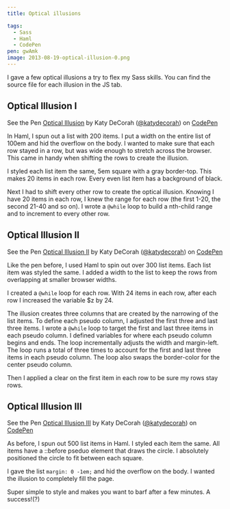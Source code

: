 ```yaml
---
title: Optical illusions

tags:
  - Sass
  - Haml
  - CodePen
pen: gwAmk
image: 2013-08-19-optical-illusion-0.png
---
```


I gave a few optical illusions a try to flex my Sass skills. You can find the source file for each illusion in the JS tab.

## Optical Illusion I

<p data-height="500" data-theme-id="97" data-slug-hash="gwAmk" data-user="katydecorah" data-default-tab="result" class='codepen'>See the Pen <a href='http://codepen.io/katydecorah/pen/gwAmk'>Optical Illusion</a> by Katy DeCorah (<a href='http://codepen.io/katydecorah'>@katydecorah</a>) on <a href='http://codepen.io'>CodePen</a></p>

In Haml, I spun out a list with 200 items. I put a width on the entire list of 100em and hid the overflow on the body. I wanted to make sure that each row stayed in a row, but was wide enough to stretch across the browser. This came in handy when shifting the rows to create the illusion.

I styled each list item the same, 5em square with a gray border-top. This makes 20 items in each row. Every even list item has a background of black.

Next I had to shift every other row to create the optical illusion. Knowing I have 20 items in each row, I knew the range for each row (the first 1-20, the second 21-40 and so on). I wrote a `@while` loop to build a nth-child range and to increment to every other row.

## Optical Illusion II

<p data-height="500" data-theme-id="97" data-slug-hash="fxpjh" data-user="katydecorah" data-default-tab="result" class='codepen'>See the Pen <a href='http://codepen.io/katydecorah/pen/fxpjh'>Optical Illusion II</a> by Katy DeCorah (<a href='http://codepen.io/katydecorah'>@katydecorah</a>) on <a href='http://codepen.io'>CodePen</a></p>

Like the pen before, I used Haml to spin out over 300 list items. Each list item was styled the same. I added a width to the list to keep the rows from overlapping at smaller browser widths.

I created a `@while` loop for each row. With 24 items in each row, after each row I increased the variable \$z by 24.

The illusion creates three columns that are created by the narrowing of the list items. To define each pseudo column, I adjusted the first three and last three items. I wrote a `@while` loop to target the first and last three items in each pseudo column. I defined variables for where each pseudo column begins and ends. The loop incrementally adjusts the width and margin-left. The loop runs a total of three times to account for the first and last three items in each pseudo column. The loop also swaps the border-color for the center pseudo column.

Then I applied a clear on the first item in each row to be sure my rows stay rows.

## Optical Illusion III

<p data-height="500" data-theme-id="97" data-slug-hash="pdCsB" data-user="katydecorah" data-default-tab="result" class='codepen'>See the Pen <a href='http://codepen.io/katydecorah/pen/pdCsB'>Optical Illusion III</a> by Katy DeCorah (<a href='http://codepen.io/katydecorah'>@katydecorah</a>) on <a href='http://codepen.io'>CodePen</a></p>

As before, I spun out 500 list items in Haml. I styled each item the same. All items have a ::before pseduo element that draws the circle. I absolutely positioned the circle to fit between each square.

I gave the list `margin: 0 -1em;` and hid the overflow on the body. I wanted the illusion to completely fill the page.

Super simple to style and makes you want to barf after a few minutes. A success!(?)
